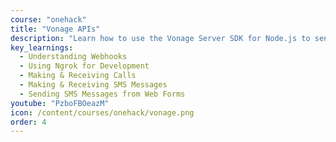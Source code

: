 ```yaml
---
course: "onehack"
title: "Vonage APIs"
description: "Learn how to use the Vonage Server SDK for Node.js to send and receive SMS Messages & Voice Calls"
key_learnings:
  - Understanding Webhooks
  - Using Ngrok for Development
  - Making & Receiving Calls
  - Making & Receiving SMS Messages
  - Sending SMS Messages from Web Forms
youtube: "PzboFBOeazM"
icon: /content/courses/onehack/vonage.png
order: 4
---
```

